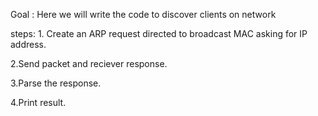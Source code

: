 Goal : Here we will write the code to discover clients on network


steps: 1. Create an ARP request directed to broadcast MAC asking for IP address.


2.Send packet and reciever response.


3.Parse the response.


4.Print result.
